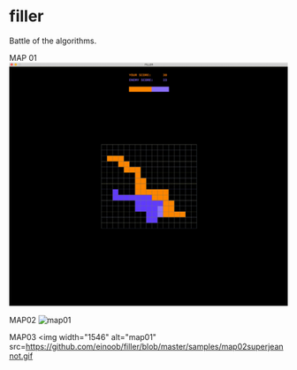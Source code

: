 # filler
Battle of the algorithms.

MAP 01
<img width="1546" alt="map01" src=https://github.com/einoob/filler/blob/master/samples/map00.gif>

MAP02
<img width="1546" alt="map01" src=https://github.com/einoob/filler/blob/master/samples/map01hcao.gif>

MAP03
<img width="1546" alt="map01" src=https://github.com/einoob/filler/blob/master/samples/map02superjeannot.gif
